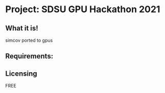 # Project: SDSU GPU Hackathon 2021


## What it is!
simcov ported to gpus

## Requirements:


## Licensing
FREE
